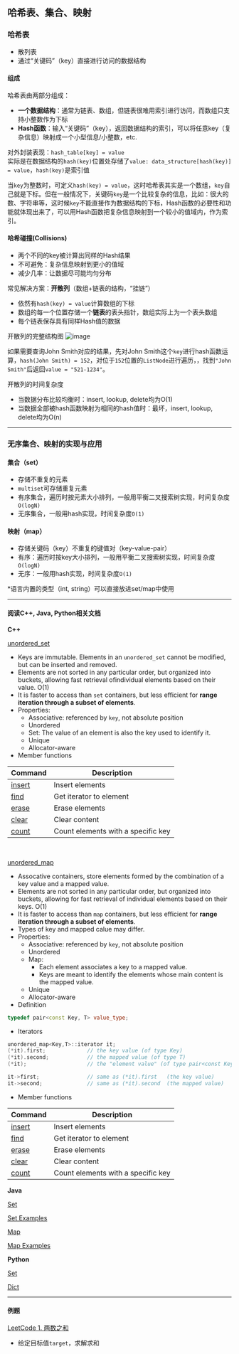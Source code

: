 ## 哈希表、集合、映射

### 哈希表

- 散列表
- 通过“关键码”（key）直接进行访问的数据结构

#### 组成

哈希表由两部分组成：
- **一个数据结构**：通常为链表、数组，但链表很难用索引进行访问，而数组只支持小整数作为下标
- **Hash函数**：输入“关键码”（key），返回数据结构的索引，可以将任意key（复杂信息）映射成一个小型信息/小整数，etc.

对外封装表现：`hash_table[key] = value`  
实际是在数据结构的`hash(key)`位置处存储了`value: data_structure[hash(key)] = value`，`hash(key)`是索引值

当`key`为整数时，可定义`hash(key) = value`，这时哈希表其实是一个数组，`key`自己就是下标。但在一般情况下，关键码`key`是一个比较复杂的信息，比如：很大的数、字符串等，这时候`key`不能直接作为数据结构的下标，Hash函数的必要性和功能就体现出来了，可以用Hash函数把复杂信息映射到一个较小的值域内，作为索引。

#### 哈希碰撞(Collisions)

- 两个不同的key被计算出同样的Hash结果
- 不可避免：复杂信息映射到更小的值域
- 减少几率：让数据尽可能均匀分布

常见解决方案：**开散列**（数组+链表的结构，“挂链”）
- 依然有`hash(key) = value`计算数组的下标
- 数组的每一个位置存储一个**链表**的表头指针，数组实际上为一个表头数组
- 每个链表保存具有同样Hash值的数据

开散列的完整结构图
![image](https://user-images.githubusercontent.com/86143164/123962371-f966ce80-d9e3-11eb-8722-08df0d0b01fa.png)

如果需要查询John Smith对应的结果，先对John Smith这个`key`进行hash函数运算，`hash(John Smith) = 152`，对位于`152`位置的`ListNode`进行遍历，，找到`"John Smith"`后返回`value = "521-1234"`。

开散列的时间复杂度
- 当数据分布比较均衡时：insert, lookup, delete均为O(1)
- 当数据全部被hash函数映射为相同的hash值时：最坏，insert, lookup, delete均为O(n)

-------

### 无序集合、映射的实现与应用

#### 集合（set）

- 存储不重复的元素
- `multiset`可存储重复元素
- 有序集合，遍历时按元素大小排列，一般用平衡二叉搜索树实现，时间复杂度`O(logN)`
- 无序集合，一般用hash实现，时间复杂度`O(1)`

#### 映射（map）

- 存储关键码（key）不重复的键值对（key-value-pair）
- 有序：遍历时按key大小排列，一般用平衡二叉搜索树实现，时间复杂度`O(logN)`
- 无序：一般用hash实现，时间复杂度`O(1)`

*语言内置的类型（int, string）可以直接放进set/map中使用

-------

#### 阅读C++, Java, Python相关文档

**C++**  

[unordered_set](https://www.cplusplus.com/reference/unordered_set/unordered_set/)
- Keys are immutable. Elements in an `unordered_set` cannot be modified, but can be inserted and removed. 
- Elements are not sorted in any particular order, but organized into buckets, allowing fast retrieval ofindividual elements based on their value. O(1)
- It is faster to access than `set` containers, but less efficient for **range iteration through a subset of elements**. 
- Properties:
  - Associative: referenced by `key`, not absolute position
  - Unordered
  - Set: The value of an element is also the key used to identify it.
  - Unique
  - Allocator-aware
- Member functions

| Command | Description |
| --- | --- |
| [insert](https://www.cplusplus.com/reference/unordered_set/unordered_set/insert/) | Insert elements |
| [find](https://www.cplusplus.com/reference/unordered_set/unordered_set/find/) | Get iterator to element |
| [erase](https://www.cplusplus.com/reference/unordered_set/unordered_set/erase/) | Erase elements |
| [clear](https://www.cplusplus.com/reference/unordered_set/unordered_set/clear/) | Clear content |
| [count](https://www.cplusplus.com/reference/unordered_set/unordered_set/count/) | Count elements with a specific key |

<br/>

[unordered_map](https://www.cplusplus.com/reference/unordered_map/unordered_map/)

- Assocative containers, store elements formed by the combination of a key value and a mapped value.
- Elements are not sorted in any particular order, but organized into buckets, allowing for fast retrieval of individual elements based on their keys. O(1)
- It is faster to access than `map` containers, but less efficient for **range iteration through a subset of elements**. 
- Types of key and mapped calue may differ. 
- Properties:
  - Associative: referenced by `key`, not absolute position
  - Unordered
  - Map: 
    - Each element associates a key to a mapped value.
    - Keys are meant to identify the elements whose main content is the mapped value.
  - Unique
  - Allocator-aware
- Definition
```C++
typedef pair<const Key, T> value_type;
```
- Iterators
```C++
unordered_map<Key,T>::iterator it;
(*it).first;             // the key value (of type Key)
(*it).second;            // the mapped value (of type T)
(*it);                   // the "element value" (of type pair<const Key,T>) 

it->first;               // same as (*it).first   (the key value)
it->second;              // same as (*it).second  (the mapped value) 
```
- Member functions

| Command | Description |
| --- | --- |
| [insert](https://www.cplusplus.com/reference/unordered_map/unordered_map/insert/) | Insert elements |
| [find](https://www.cplusplus.com/reference/unordered_map/unordered_map/find/) | Get iterator to element |
| [erase](https://www.cplusplus.com/reference/unordered_map/unordered_map/erase/) | Erase elements |
| [clear](https://www.cplusplus.com/reference/unordered_map/unordered_map/clear/) | Clear content |
| [count](https://www.cplusplus.com/reference/unordered_map/unordered_map/count/) | Count elements with a specific key |

**Java**  

[Set](https://docs.oracle.com/en/java/javase/12/docs/api/java.base/java/util/Set.html)

[Set Examples](https://www.runoob.com/java/java-hashset.html)

[Map](https://docs.oracle.com/en/java/javase/12/docs/api/java.base/java/util/Map.html)

[Map Examples](https://www.runoob.com/java/java-hashmap.html)

**Python**

[Set](https://www.runoob.com/python3/python3-set.html)

[Dict](https://www.runoob.com/python3/python3-dictionary.html)

-------
#### 例题

[LeetCode 1. 两数之和](https://leetcode-cn.com/problems/two-sum/description/)  

- 给定目标值`target`，求解求和




